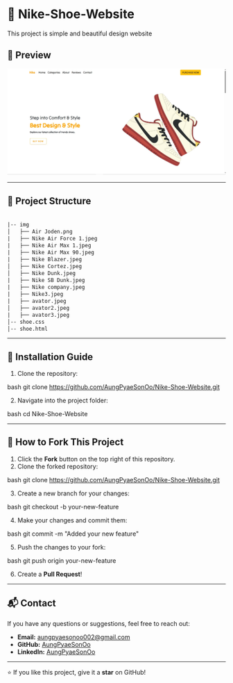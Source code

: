 # 📌 Nike-Shoe-Website

This project is simple and beautiful design website

## 📸 Preview

![Nike-Shoe-Webite](Nike-Shoe-Website.jpg)

---

## 📂 Project Structure

```

|-- img
│   ├── Air Joden.png
|   ├── Nike Air Force 1.jpeg
|   ├── Nike Air Max 1.jpeg
|   ├── Nike Air Max 90.jpeg
|   ├── Nike Blazer.jpeg
│   ├── Nike Cortez.jpeg
│   ├── Nike Dunk.jpeg
|   ├── Nike SB Dunk.jpeg
|   ├── Nike company.jpeg
|   ├── Nike3.jpeg
|   ├── avator.jpeg
│   ├── avator2.jpeg
|   ├── avator3.jpeg
│-- shoe.css
│-- shoe.html

```

---

## 🚀 Installation Guide

1. Clone the repository:
   
bash
   git clone https://github.com/AungPyaeSonOo/Nike-Shoe-Website.git

2. Navigate into the project folder:
   
bash
   cd Nike-Shoe-Website

---

## 🍴 How to Fork This Project

1. Click the **Fork** button on the top right of this repository.
2. Clone the forked repository:
   
bash
   git clone https://github.com/AungPyaeSonOo/Nike-Shoe-Website.git

3. Create a new branch for your changes:
   
bash
   git checkout -b your-new-feature

4. Make your changes and commit them:
   
bash
   git commit -m "Added your new feature"

5. Push the changes to your fork:
   
bash
   git push origin your-new-feature

6. Create a **Pull Request**!

---

## 📬 Contact

If you have any questions or suggestions, feel free to reach out:
- **Email:** aungpyaesonoo002@gmail.com
- **GitHub:** [AungPyaeSonOo](https://github.com/AungPyaeSonOo)
- **LinkedIn:** [AungPyaeSonOo](https://www.linkedin.com/in/aung-pyae-son-oo-635761354)

---

⭐ If you like this project, give it a **star** on GitHub!
